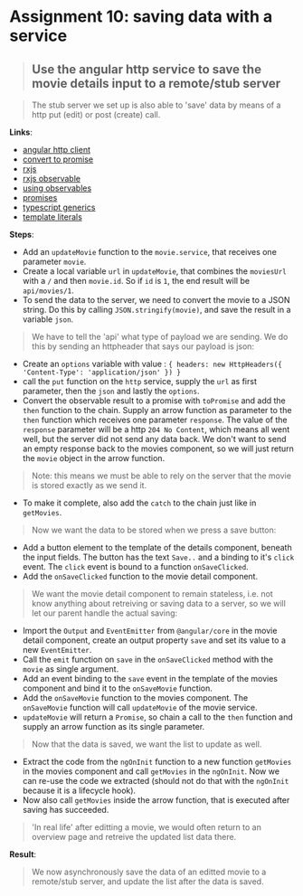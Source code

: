 Assignment 10: saving data with a service
==============================================

> ## Use the angular http service to save the movie details input to a remote/stub server

> The stub server we set up is also able to 'save' data by means of a http put (edit) or post (create) call.

**Links**:
- [angular http client](https://angular.io/guide/http)
- [convert to promise](https://angular-2-training-book.rangle.io/handout/http/requests_as_promises.html)
- [rxjs](http://reactivex.io/rxjs/manual/overview.html#introduction)
- [rxjs observable](http://reactivex.io/documentation/observable.html)
- [using observables](https://angular-2-training-book.rangle.io/handout/observables/using_observables.html)
- [promises](https://developer.mozilla.org/en/docs/Web/JavaScript/Reference/Global_Objects/Promise)
- [typescript generics](https://www.typescriptlang.org/docs/handbook/generics.html)
- [template literals](https://developers.google.com/web/updates/2015/01/ES6-Template-Strings)

**Steps**:
- Add an `updateMovie` function to the `movie.service`, that receives one parameter `movie`.
- Create a local variable `url` in `updateMovie`, that combines the `moviesUrl` with a `/` and then `movie.id`. So if `id` is `1`, the end result will be `api/movies/1`.
- To send the data to the server, we need to convert the movie to a JSON string. Do this by calling `JSON.stringify(movie)`, and save the result in a variable `json`.
> We have to tell the 'api' what type of payload we are sending. We do this by sending an httpheader that says our payload is json:
- Create an `options` variable with value : `{ headers: new HttpHeaders({ 'Content-Type': 'application/json' }) }`
- call the `put` function on the `http` service, supply the `url` as first parameter, then the `json` and lastly the `options`.
- Convert the observable result to a promise with `toPromise` and add the `then` function to the chain. Supply an arrow function as parameter to the `then` function which receives one parameter `response`. The value of the `response` parameter will be a http `204 No Content`, which means all went well, but the server did not send any data back. We don't want to send an empty response back to the movies component, so we will just return the `movie` object in the arrow function.
> Note: this means we must be able to rely on the server that the movie is stored exactly as we send it.
- To make it complete, also add the `catch` to the chain just like in `getMovies`.

> Now we want the data to be stored when we press a save button:
- Add a button element to the template of the details component, beneath the input fields. The button has the text `Save..` and a binding to it's `click` event. The `click` event is bound to a function `onSaveClicked`.
- Add the `onSaveClicked` function to the movie detail component.
> We want the movie detail component to remain stateless, i.e. not know anything about retreiving or saving data to a server, so we will let our parent handle the actual saving:
- Import the `Output` and `EventEmitter` from `@angular/core` in the movie detail component, create an output property `save` and set its value to a new `EventEmitter`.
- Call the `emit` function on `save` in the `onSaveClicked` method with the `movie` as single argument.
- Add an event binding to the `save` event in the template of the movies component and bind it to the `onSaveMovie` function.
 - Add the `onSaveMovie` function to the movies component. The `onSaveMovie` function will call `updateMovie` of the movie service.
 - `updateMovie` will return a `Promise`, so chain a call to the `then` function and supply an arrow function as its single parameter.
 > Now that the data is saved, we want the list to update as well.
 - Extract the code from the `ngOnInit` function to a new function `getMovies` in the movies component and call `getMovies` in the `ngOnInit`. Now we can re-use the code we extracted (should not do that with the `ngOnInit` because it is a lifecycle hook). 
- Now also call `getMovies` inside the arrow function, that is executed after saving has succeeded.
 > 'In real life' after editting a movie, we would often return to an overview page and retreive the updated list data there.

**Result**:
> We now asynchronously save the data of an editted movie to a remote/stub server, and update the list after the data is saved.